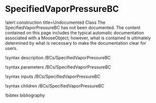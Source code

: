 <!-- MOOSE Documentation Stub: Remove this when content is added. -->

# SpecifiedVaporPressureBC

!alert construction title=Undocumented Class
The SpecifiedVaporPressureBC has not been documented. The content contained on this page includes the
typical automatic documentation associated with a MooseObject; however, what is contained is
ultimately determined by what is necessary to make the documentation clear for users.

!syntax description /BCs/SpecifiedVaporPressureBC

!syntax parameters /BCs/SpecifiedVaporPressureBC

!syntax inputs /BCs/SpecifiedVaporPressureBC

!syntax children /BCs/SpecifiedVaporPressureBC

!bibtex bibliography

